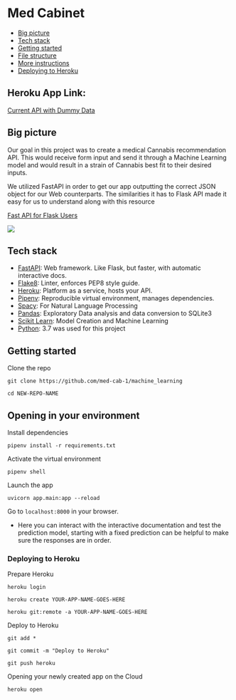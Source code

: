 # Med Cabinet

- [Big picture](#big-picture)
- [Tech stack](#tech-stack)
- [Getting started](#getting-started)
- [File structure](#file-structure)
- [More instructions](#more-instructions)
- [Deploying to Heroku](#deploying-to-heroku)

## Heroku App Link:
[Current API with Dummy Data](https://med-cab-2020.herokuapp.com)

## Big picture
Our goal in this project was to create a medical Cannabis recommendation API. This would receive form input and
send it through a Machine Learning model and would result in a strain of Cannabis best fit to their desired inputs. 


We utilized FastAPI in order to get our app outputting the correct JSON object for our Web counterparts. The similarities
it has to Flask API made it easy for us to understand along with this resource

[Fast API for Flask Users ](https://amitness.com/2020/06/fastapi-vs-flask/)


![](https://user-images.githubusercontent.com/7278219/87967579-a4f16a00-ca84-11ea-9f90-886b3cf1a25c.png)

## Tech stack
- [FastAPI](https://fastapi.tiangolo.com/): Web framework. Like Flask, but faster, with automatic interactive docs.
- [Flake8](https://flake8.pycqa.org/en/latest/): Linter, enforces PEP8 style guide.
- [Heroku](https://devcenter.heroku.com/): Platform as a service, hosts your API.
- [Pipenv](https://pipenv.pypa.io/en/latest/): Reproducible virtual environment, manages dependencies.
- [Spacy](https://spacy.io/api/doc): For Natural Language Processing
- [Pandas](): Exploratory Data analysis and data conversion to SQLite3
- [Scikit Learn](): Model Creation and Machine Learning
- [Python](): 3.7 was used for this project


## Getting started

Clone the repo
```
git clone https://github.com/med-cab-1/machine_learning

cd NEW-REPO-NAME
```


## Opening in your environment

Install dependencies
```
pipenv install -r requirements.txt 
```

Activate the virtual environment
```
pipenv shell
```

Launch the app
```
uvicorn app.main:app --reload
```

Go to `localhost:8000` in your browser.
- Here you can interact with the interactive documentation and test the prediction model, starting with a fixed prediction
can be helpful to make sure the responses are in order. 


### Deploying to Heroku

Prepare Heroku
```
heroku login

heroku create YOUR-APP-NAME-GOES-HERE

heroku git:remote -a YOUR-APP-NAME-GOES-HERE
```

Deploy to Heroku

```
git add *

git commit -m "Deploy to Heroku"

git push heroku
```
Opening your newly created app on the Cloud
```
heroku open
```
